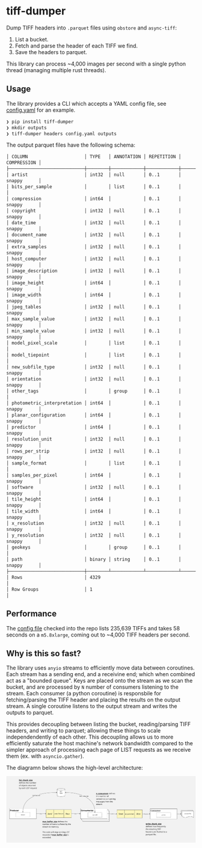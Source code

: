 # tiff-dumper

Dump TIFF headers into `.parquet` files using `obstore` and `async-tiff`:
1. List a bucket.
2. Fetch and parse the header of each TIFF we find.
3. Save the headers to parquet.

This library can process ~4,000 images per second with a single python thread (managing multiple rust threads).  

## Usage

The library provides a CLI which accepts a YAML config file, see [config.yaml](./config.yaml) for an example.

```shell
❯ pip install tiff-dumper
❯ mkdir outputs
❯ tiff-dumper headers config.yaml outputs
```

The output parquet files have the following schema:

```shell
│ COLUMN                     │ TYPE   │ ANNOTATION │ REPETITION │ COMPRESSION │
├────────────────────────────┼────────┼────────────┼────────────┼─────────────┤
│ artist                     │ int32  │ null       │ 0..1       │ snappy      │
│ bits_per_sample            │        │ list       │ 0..1       │             │
│ compression                │ int64  │            │ 0..1       │ snappy      │
│ copyright                  │ int32  │ null       │ 0..1       │ snappy      │
│ date_time                  │ int32  │ null       │ 0..1       │ snappy      │
│ document_name              │ int32  │ null       │ 0..1       │ snappy      │
│ extra_samples              │ int32  │ null       │ 0..1       │ snappy      │
│ host_computer              │ int32  │ null       │ 0..1       │ snappy      │
│ image_description          │ int32  │ null       │ 0..1       │ snappy      │
│ image_height               │ int64  │            │ 0..1       │ snappy      │
│ image_width                │ int64  │            │ 0..1       │ snappy      │
│ jpeg_tables                │ int32  │ null       │ 0..1       │ snappy      │
│ max_sample_value           │ int32  │ null       │ 0..1       │ snappy      │
│ min_sample_value           │ int32  │ null       │ 0..1       │ snappy      │
│ model_pixel_scale          │        │ list       │ 0..1       │             │
│ model_tiepoint             │        │ list       │ 0..1       │             │
│ new_subfile_type           │ int32  │ null       │ 0..1       │ snappy      │
│ orientation                │ int32  │ null       │ 0..1       │ snappy      │
│ other_tags                 │        │ group      │ 0..1       │             │
│ photometric_interpretation │ int64  │            │ 0..1       │ snappy      │
│ planar_configuration       │ int64  │            │ 0..1       │ snappy      │
│ predictor                  │ int64  │            │ 0..1       │ snappy      │
│ resolution_unit            │ int32  │ null       │ 0..1       │ snappy      │
│ rows_per_strip             │ int32  │ null       │ 0..1       │ snappy      │
│ sample_format              │        │ list       │ 0..1       │             │
│ samples_per_pixel          │ int64  │            │ 0..1       │ snappy      │
│ software                   │ int32  │ null       │ 0..1       │ snappy      │
│ tile_height                │ int64  │            │ 0..1       │ snappy      │
│ tile_width                 │ int64  │            │ 0..1       │ snappy      │
│ x_resolution               │ int32  │ null       │ 0..1       │ snappy      │
│ y_resolution               │ int32  │ null       │ 0..1       │ snappy      │
│ geokeys                    │        │ group      │ 0..1       │             │
│ path                       │ binary │ string     │ 0..1       │ snappy      │
├────────────────────────────┼────────┴────────────┴────────────┴─────────────┤
│ Rows                       │ 4329                                           │
│ Row Groups                 │ 1                                              │
```

## Performance

The [config file](./config.yaml) checked into the repo lists 235,639 TIFFs and takes 58 seconds on a `m5.8xlarge`, coming out to ~4,000 TIFF headers per second.


## Why is this so fast?

The library uses `anyio` streams to efficiently move data between coroutines.  Each stream has a sending end, and a receivine end; which when combined act as a "bounded queue".  Keys are placed onto the stream as we scan the bucket, and are processed by `N` number of consumers listening to the stream.  Each consumer (a python coroutine) is responsbile for fetching/parsing the TIFF header and placing the results on the output stream.  A single coroutine listens to the output stream and writes the outputs to parquet.

This provides decoupling between listing the bucket, reading/parsing TIFF headers, and writing to parquet; allowing these things to scale independendently of each other.  This decoupling allows us to more efficiently saturate the host machine's network bandwidth compared to the simpler approach of processing each page of LIST requests as we receive them (ex. with `asyncio.gather`).

The diagramn below shows the high-level architecture:

![image info](./assets/architecture.png)
